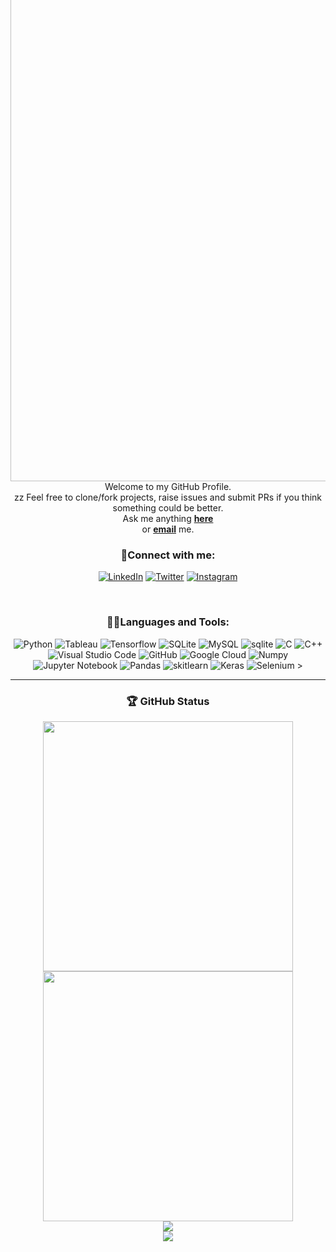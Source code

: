  <img src="https://readme-typing-svg.herokuapp.com/?lines=Hey+<Developers/>+I+am+Shoaib+Shama;DTU+CSE+Software+Engineer+ML+at+Rippling;+Data+Science+and+Machine+Learning+enthusiast;Always+Eager+learning+new+things&width=500&height=50&color=ffdc40&center=true" width="800" style="margin-top:-5rem" alt=""> 
<div align="center">


<div align="center">
Welcome to my GitHub Profile. <br>zz
Feel free to clone/fork projects, raise issues and submit PRs if you think something could be better. <br>
Ask me anything <a href="https://github.com/ShoaibShama/ShoaibShama/issues/new"><b>here</b></a><br>
or <a href="mailto:shoiab.200@gmail.com"><b>email</b></a> me.

<br/>

### 🚀Connect with me:
<div align="center">

 <a href="https://www.linkedin.com/in/shoaibshama/"><img alt="LinkedIn" title="LinkedIn" src="https://img.shields.io/badge/-LinkedIn-blue?style=for-the-badge&logo=Linkedin&logoColor=white"/></a>
  <a href="https://twitter.com/shoaibshama04"><img alt="Twitter" title="Twitter" src="https://img.shields.io/badge/-Twitter-1DA1F2?style=for-the-badge&logo=twitter&logoColor=white"/></a>
<a href="https://www.instagram.com/shoaibshama987/"><img alt="Instagram" title="Instagram" src="https://img.shields.io/badge/Instagram-E4405F?style=for-the-badge&logo=instagram&logoColor=white"/></a>
<!--  <a href="https://leetcode.com/shoaibshama/"><img alt="LeetCode" title="LeetCode" src="https://img.shields.io/badge/-LeetCode-FFA116?style=for-the-badge&logo=LeetCode&logoColor=black"/></a>
-->

  </div>
  

<br />


### 👨‍💻Languages and Tools:

<img alt="Python" src="https://img.shields.io/badge/python%20-%2314354C.svg?&style=for-the-badge&logo=python&logoColor=white"/>
<img alt="Tableau" src="https://img.shields.io/badge/Tableau-E97627?style=for-the-badge&logo=Tableau&logoColor=white"/>
<img alt="Tensorflow" src="https://img.shields.io/badge/TensorFlow-FF6F00?style=for-the-badge&logo=tensorflow&logoColor=white"/>
<img alt="SQLite" src="https://img.shields.io/badge/SQLite-07405E?style=for-the-badge&logo=sqlite&logoColor=white"/>
<img alt="MySQL" src="https://img.shields.io/badge/MySQL-005C84?style=for-the-badge&logo=mysql&logoColor=white"/>
<img alt="sqlite" src="https://img.shields.io/badge/SQLite-07405E?style=for-the-badge&logo=sqlite&logoColor=white"/>
<img alt="C" src="https://img.shields.io/badge/c%20-%2300599C.svg?&style=for-the-badge&logo=c&logoColor=white"/>
<img alt="C++" src="https://img.shields.io/badge/c++%20-%2300599C.svg?&style=for-the-badge&logo=c%2B%2B&ogoColor=white"/>
<img alt="Visual Studio Code" src="https://img.shields.io/badge/Visual%20Studio%20Code-0078d7.svg?&style=for-the-badge&logo=visual-studio-code&logoColor=white"/>
<img alt="GitHub" src="https://img.shields.io/badge/github%20-%23121011.svg?&style=for-the-badge&logo=github&logoColor=white"/>
<img alt="Google Cloud" src="https://img.shields.io/badge/Google%20Cloud%20-%234285F4.svg?&style=for-the-badge&logo=google-cloud&logoColor=white"/>
<img alt="Numpy" src="https://img.shields.io/badge/numpy-%23013243.svg?style=for-the-badge&logo=numpy&logoColor=white"/>
<img alt="Jupyter Notebook" src="https://img.shields.io/badge/jupyter-%23FA0F00.svg?style=for-the-badge&logo=jupyter&logoColor=white"/>
<img alt="Pandas" src="https://img.shields.io/badge/pandas-%23150458.svg?style=for-the-badge&logo=pandas&logoColor=white"/>
<img alt="skitlearn" src="https://img.shields.io/badge/scikit--learn-%23F7931E.svg?style=for-the-badge&logo=scikit-learn&logoColor=white"/>
<img alt="Keras" src="https://img.shields.io/badge/Keras-%23D00000.svg?style=for-the-badge&logo=Keras&logoColor=white"/>
<img alt="Selenium" src="https://img.shields.io/badge/-selenium-%43B02A?style=for-the-badge&logo=selenium&logoColor=white"/>
>															     
	

---
### 🏆 GitHub Status
<div align="center">

<img width="400px" src="https://github-readme-stats.vercel.app/api?username=ShoaibShama&custom_title=ShoaibShama's+GitHub+stats&show_icons=true&hide_border=true&count_private=true&bg_color=00000000&title_color=ff7a0d&text_color=F6C819&icon_color=ffb300&cache_seconds=1800" />
<img width="400px" src="[![GitHub Streak](https://github-readme-streak-stats.herokuapp.com?user=ShoaibShama)](https://git.io/streak-stats)" />
  
</div> 

<div align="center">
<img src="https://activity-graph.herokuapp.com/graph?username=ShoaibShama&theme=react-dark&bg_color=00000000&color=ff7a0d&line=ffb300&point=ff7a0d&area=true&hide_border=true&area_color=F6C819"> <br>
</div>
<div align="center">
	<img src="https://komarev.com/ghpvc/?username=ShoaibShama&style=flat-square&color=yellow">																																																																																			
	</div>																		







<!--
### Hi there 👋
**ShoaibShama/ShoaibShama** is a ✨ _special_ ✨ repository because its `README.md` (this file) appears on your GitHub profile.

Here are some ideas to get you started:

- 🔭 I’m currently working on ...
- 🌱 I’m currently learning ...
- 👯 I’m looking to collaborate on ...
- 🤔 I’m looking for help with ...
- 💬 Ask me about ...
- 📫 How to reach me: ...
- 😄 Pronouns: ...
- ⚡ Fun fact: ...
-->

